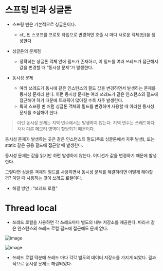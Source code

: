 # 스프링 빈과 싱글톤

- 스프링 빈은 기본적으로 싱글톤이다.
    - cf_ 빈 스코프를 프로토 타입으로 변경하면 호출 시 마다 새로운 객체(빈)을 생성한다.

- 싱글톤의 문제점
    - 정확히는 싱글톤 객체 안에 필드가 존재하고, 이 필드를 여러 쓰레드가 접근해서 값을 변경할 때 “동시성 문제”가 발생한다.

- 동시성 문제
    - 여러 쓰레드가 동시에 같은 인스턴스의 필드 값을 변경하면서 발생하는 문제를 동시성 문제라 한다. 이런 동시성 문제는 여러 쓰레드가 같은 인스턴스의 필드에 접근해야 하기 때문에 트래픽이 많아질 수록 자주 발생한다.
    - 특히 스프링 빈 처럼 싱글톤 객체의 필드를 변경하며 사용할 때 이러한 동시성 문제를 조심해야 한다.

> 이런 동시성 문제는 지역 변수에서는 발생하지 않는다. 지역 변수는 쓰레드마다 각각 다른 메모리 영역이 할당되기 때문이다. 

동시성 문제가 발생하는 곳은 같은 인스턴스의 필드(주로 싱글톤에서 자주 발생), 또는 static 같은 공용 필드에 접근할 때 발생한다. 

동시성 문제는 값을 읽기만 하면 발생하지 않는다. 어디선가 값을 변경하기 때문에 발생한다.
> 

그렇다면 싱글톤 객체의 필드를 사용하면서 동시성 문제를 해결하려면 어떻게 해야할까? 이럴 때 사용하는 것이 쓰레드 로컬이다. 

- 해결 방안 : “쓰레드 로컬”

# Thread local

- 쓰레드 로컬을 사용하면 각 쓰레드마다 별도의 내부 저장소를 제공한다. 따라서 같은 인스턴스의 쓰레드 로컬 필드에 접근해도 문제 없다.

![image](https://user-images.githubusercontent.com/47748246/153133736-9a7fbe5f-7844-46d2-aec7-bf168638762f.png)

![image](https://user-images.githubusercontent.com/47748246/153133767-71f7a8cc-1fbb-47b6-9fbf-1512c608b9c9.png)


- 쓰레드 로컬 덕분에 쓰레드 마다 각각 별도의 데이터 저장소를 가지게 되었다. 결과적으로 동시성 문제도 해결되었다.
